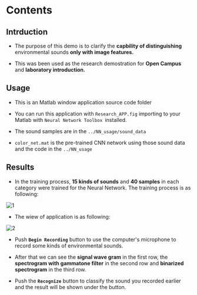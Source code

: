 # Contents #

## Intrduction

* The purpose of this demo is to clarify the **capbility of distinguishing** environmental sounds **only with image features.**

* This was been used as the research demostration for **Open Campus** and **laboratory introduction.**

## Usage 

* This is an Matlab window application source code folder  

* You can run this application with `Research_APP.fig` importing to your Matlab with `Neural Network Toolbox `installed.

* The sound samples are in the `../NN_usage/sound_data`

* `color_net.mat` is the pre-trained CNN network using those sound data and the code in the `../NN_usage`

## Results

* In the training process, **15 kinds of sounds** and **40 samples** in each category were trained for the Neural Network. The training process is as following:

![1](media/1.jpg)

* The wiew of application is as following:

![2](media/2.jpg)

* Push **`Begin Recording`** button to use the computer's microphone to record some kinds of environmental sounds.

* After that we can see the **signal wave gram** in the first row, the **spectrogram with gammatone filter** in the second row and **binarized spectrogram** in the third row.

* Push the **`Recognize`** button to classify the sound you  recorded earlier and the result will be shown under the button.
